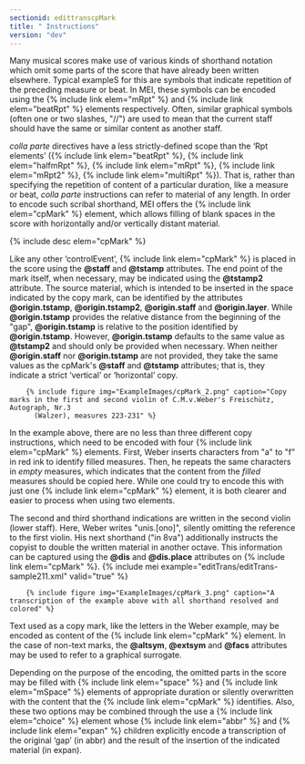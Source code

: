```yaml
---
sectionid: edittranscpMark
title: " Instructions"
version: "dev"
---
```


Many musical scores make use of various kinds of shorthand notation which omit some parts of the score that have already been written elsewhere. Typical exampleS for this are symbols that indicate repetition of the preceding measure or beat. In MEI, these symbols can be encoded using the {% include link elem="mRpt" %} and {% include link elem="beatRpt" %} elements respectively. Often, similar graphical symbols (often one or two slashes, "//") are used to mean that the current staff should have the same or similar content as another staff.

*colla parte* directives have a less strictly-defined scope than the ‘Rpt elements’ ({% include link elem="beatRpt" %}, {% include link elem="halfmRpt" %}, {% include link elem="mRpt" %}, {% include link elem="mRpt2" %}, {% include link elem="multiRpt" %}). That is, rather than specifying the repetition of content of a particular duration, like a measure or beat, *colla parte* instructions can refer to material of any length. In order to encode such scribal shorthand, MEI offers the {% include link elem="cpMark" %} element, which allows filling of blank spaces in the score with horizontally and/or vertically distant material.

  
{% include desc elem="cpMark" %} 
 

Like any other ‘controlEvent’, {% include link elem="cpMark" %} is placed in the score using the **@staff** and **@tstamp** attributes. The end point of the mark itself, when necessary, may be indicated using the **@tstamp2** attribute. The source material, which is intended to be inserted in the space indicated by the copy mark, can be identified by the attributes **@origin.tstamp**, **@origin.tstamp2**, **@origin.staff** and **@origin.layer**. While **@origin.tstamp** provides the relative distance from the beginning of the "gap", **@origin.tstamp** is relative to the position identified by **@origin.tstamp**. However, **@origin.tstamp** defaults to the same value as **@tstamp2** and should only be provided when necessary. When neither **@origin.staff** nor **@origin.tstamp** are not provided, they take the same values as the cpMark's **@staff** and **@tstamp** attributes; that is, they indicate a strict ‘vertical’ or ‘horizontal’ copy.

        {% include figure img="ExampleImages/cpMark_2.png" caption="Copy marks in the first and second violin of C.M.v.Weber's Freischütz, Autograph, Nr.3
          (Walzer), measures 223-231" %}
    
In the example above, there are no less than three different copy instructions, which need to be encoded with four {% include link elem="cpMark" %} elements. First, Weber inserts characters from "a" to "f" in red ink to identify filled measures. Then, he repeats the same characters in *empty* measures, which indicates that the content from the *filled* measures should be copied here. While one could try to encode this with just one {% include link elem="cpMark" %} element, it is both clearer and easier to process when using two elements.

The second and third shorthand indications are written in the second violin (lower staff). Here, Weber writes "unis.[ono]", silently omitting the reference to the first violin. His next shorthand ("in 8va") additionally instructs the copyist to double the written material in another octave. This information can be captured using the **@dis** and **@dis.place** attributes on {% include link elem="cpMark" %}.
{% include mei example="editTrans/editTrans-sample211.xml" valid="true" %}
    
        {% include figure img="ExampleImages/cpMark_3.png" caption="A transcription of the example above with all shorthand resolved and colored" %}
    
Text used as a copy mark, like the letters in the Weber example, may be encoded as content of the {% include link elem="cpMark" %} element. In the case of non-text marks, the **@altsym**, **@extsym** and **@facs** attributes may be used to refer to a graphical surrogate.

Depending on the purpose of the encoding, the omitted parts in the score may be filled with {% include link elem="space" %} and {% include link elem="mSpace" %} elements of appropriate duration or silently overwritten with the content that the {% include link elem="cpMark" %} identifies. Also, these two options may be combined through the use a {% include link elem="choice" %} element whose {% include link elem="abbr" %} and {% include link elem="expan" %} children explicitly encode a transcription of the original ‘gap’ (in abbr) and the result of the insertion of the indicated material (in expan).

